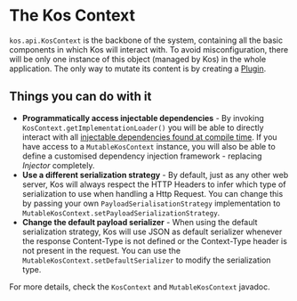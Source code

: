 # The Kos Context
`kos.api.KosContext` is the backbone of the system, containing all the basic components
in which Kos will interact with. To avoid misconfiguration, there will be
only one instance of this object (managed by Kos) in the  whole application. The
only way to mutate its content is by creating a [Plugin](../kos-plugins/).

## Things you can do with it
- **Programmatically access injectable dependencies** - By invoking `KosContext.getImplementationLoader()` you will be able to directly interact
with all [injectable dependencies found at compile time](../implementation-loaders/). If you have access to a `MutableKosContext`
instance, you will also be able to define a customised dependency injection framework - replacing _Injector_ completely.
- **Use a different serialization strategy** - By default, just as any other web server, Kos will always respect the HTTP Headers to infer which
type of serialization to use when handling a Http Request. You can change this by passing your own `PayloadSerialisationStrategy`
implementation to `MutableKosContext.setPayloadSerializationStrategy`.
- **Change the default payload serializer** - When using the default serialization strategy, Kos will use JSON as default serializer whenever the response Content-Type is
not defined or the Context-Type header is not present in the request. You can use the `MutableKosContext.setDefaultSerializer`
to modify the serialization type.

For more details, check the `KosContext` and `MutableKosContext` javadoc.